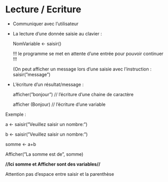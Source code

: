 # Lecture / Ecriture

- Communiquer avec l’utilisateur
- La lecture d’une donnée saisie au clavier :
    
    NomVariable ← saisir()
    
    !!! le programme se met en attente d’une entrée pour pouvoir continuer !!!
    
    (On peut afficher un message lors d’une saisie avec l’instruction : saisir(”message”)
    
- L’écriture d’un résultat/message :
    
    afficher(”bonjour”)   // l’écriture d’une chaine de caractère
    
    afficher (Bonjour)    // l’écriture d’une variable
    

Exemple :

a ← saisir(”Veuillez saisir un nombre:”)

b ← saisir(”Veuillez saisir un nombre:”)

somme ← a+b

Afficher(”La somme est de”, somme)

**//Ici somme et Afficher sont des variables//**

Attention pas d’espace entre saisir et la parenthèse
